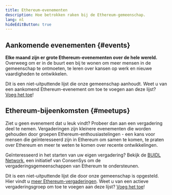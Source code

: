 ```yaml
---
title: Ethereum-evenementen
description: Hoe betrokken raken bij de Ethereum-gemeenschap.
lang: nl
hideEditButton: true
---
```


## Aankomende evenementen {#events}

**Elke maand zijn er grote Ethereum-evenementen over de hele wereld.** Overweeg om er in de buurt een bij te wonen om meer mensen in de gemeenschap te ontmoeten, te leren over kansen op werk en nieuwe vaardigheden te ontwikkelen.

<UpcomingEventsList/>

Dit is een niet-uitputtende lijst die onze gemeenschap aanhoudt. Weet u van een aankomend Ethereum-evenement om toe te voegen aan deze lijst? [Voeg het toe](https://github.com/ethereum/ethereum-org-website/blob/dev/src/data/community-events.json)!

## Ethereum-bijeenkomsten {#meetups}

Ziet u geen evenement dat u leuk vindt? Probeer dan aan een vergadering deel te nemen. Vergaderingen zijn kleinere evenementen die worden gehouden door groepen Ethereum-enthousiastelingen - een kans voor mensen die geïnteresseerd zijn in Ethereum om samen te komen, te praten over Ethereum en meer te weten te komen over recente ontwikkelingen.

<MeetupList />

Geïnteresseerd in het starten van uw eigen vergadering? Bekijk de [BUIDL Network](https://consensys.net/developers/buidlnetwork/), een initiatief van ConsenSys om de vergaderingsgemeenschappen van Ethereum te ondersteunen.

Dit is een niet-uitputtende lijst die door onze gemeenschap is opgesteld. Hier vindt u [meer Ethereum-vergaderingen](https://www.meetup.com/topics/ethereum/). Weet u van een actieve vergaderingsgroep om toe te voegen aan deze lijst? [Voeg het toe](https://github.com/ethereum/ethereum-org-website/blob/dev/src/data/community-meetups.json)!

